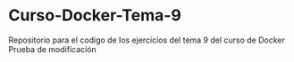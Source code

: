 # Curso-Docker-Tema-9
Repositorio para el codigo de los ejercicios del tema 9 del curso de Docker
Prueba de modificación